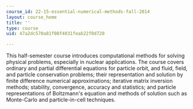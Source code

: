 ```yaml
---
course_id: 22-15-essential-numerical-methods-fall-2014
layout: course_home
title: ''
type: course
uid: 47a2dc570a81f08f4031feab22f0d720

---
```

This half-semester course introduces computational methods for solving physical problems, especially in nuclear applications. The course covers ordinary and partial differential equations for particle orbit, and fluid, field, and particle conservation problems; their representation and solution by finite difference numerical approximations; iterative matrix inversion methods; stability, convergence, accuracy and statistics; and particle representations of Boltzmann's equation and methods of solution such as Monte-Carlo and particle-in-cell techniques.
